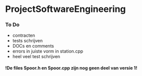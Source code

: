 # ProjectSoftwareEngineering
### To Do
 - contracten 
 - tests schrijven 
 - DOCs en comments
 - errors in juiste vorm in station.cpp
 - heel veel test schrijven
 
#### !De files Spoor.h en Spoor.cpp zijn nog geen deel van versie 1!